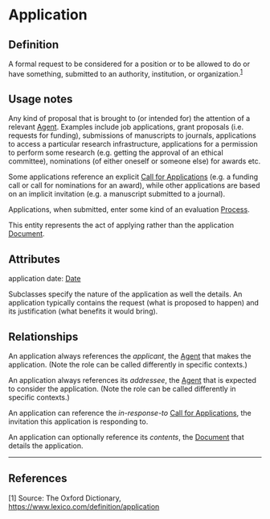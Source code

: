 # Application

## Definition
A formal request to be considered for a position or to be allowed to do or have something, submitted to an authority, institution, or organization.<sup>[1](#fn1)</sup>

## Usage notes
Any kind of proposal that is brought to (or intended for) the attention of a relevant [Agent](../entities/Agent.md).
Examples include job applications, grant proposals (i.e. requests for funding), submissions of manuscripts to journals, applications to access a particular research infrastructure, applications for a permission to perform some research (e.g. getting the approval of an ethical committee), nominations (of either oneself or someone else) for awards etc.

Some applications reference an explicit [Call for Applications](../entities/Call_for_Applications.md) (e.g. a funding call or call for nominations for an award), while other applications are based on an implicit invitation (e.g. a manuscript submitted to a journal).

Applications, when submitted, enter some kind of an evaluation [Process](../entities/Process.md).

This entity represents the act of applying rather than the application [Document](../entities/Document.md). 

## Attributes

application date: [Date](../datatypes/Date.md)

Subclasses specify the nature of the application as well the details. 
An application typically contains the request (what is proposed to happen) and its justification (what benefits it would bring).

## Relationships

An application always references the *applicant*, the [Agent](../entities/Agent.md) that makes the application. (Note the role can be called differently in specific contexts.)

An application always references its *addressee*, the [Agent](../entities/Agent.md) that is expected to consider the application. (Note the role can be called differently in specific contexts.)

An application can reference the *in-response-to* [Call for Applications](../entities/Call_for_Applications.md), the invitation this application is responding to.

An application can optionally reference its *contents*, the [Document](../entities/Document.md) that details the application.

---

## References
<a name="fn1">\[1\]</a> Source: The Oxford Dictionary, https://www.lexico.com/definition/application
